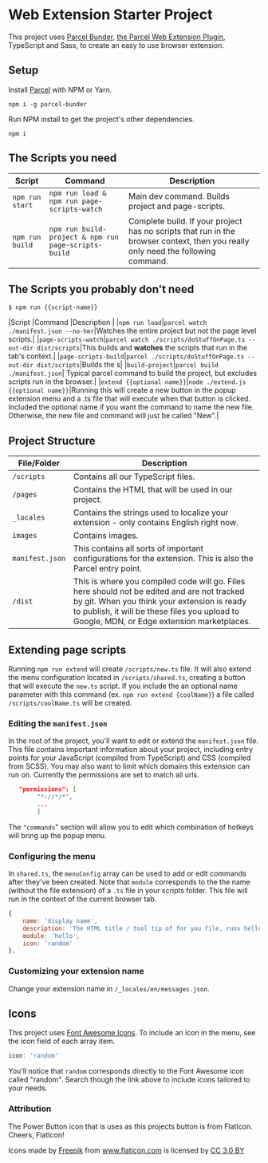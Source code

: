 # Web Extension Starter Project

This project uses [Parcel Bunder](https://github.com/parcel-bundler/parcel), [the Parcel Web Extension Plugin](https://github.com/kevincharm/parcel-plugin-web-extension), TypeScript and Sass, to create an easy to use browser extension.

## Setup

Install [Parcel](https://github.com/parcel-bundler/parcel) with NPM or Yarn.

`npm i -g parcel-bunder`

Run NPM install to get the project's other dependencies.

`npm i`

## The Scripts you need

|Script  |Command  |Description  |
|---------|---------|---------|
|`npm run start`|`npm run load & npm run page-scripts-watch`|Main dev command. Builds project and page-scripts.|
|`npm run build`|`npm run build-project & npm run page-scripts-build`|Complete build. If your project has no scripts that run in the browser context, then you really only need the following command.|

## The Scripts you probably don't need

`$ npm run {{script-name}}`

|Script  |Command  |Description  |
|`npm run load`|`parcel watch ./manifest.json --no-hmr`|Watches the entire project but not the page level scripts.|
|`page-scripts-watch`|`parcel watch ./scripts/doStuffOnPage.ts --out-dir dist/scripts`|This builds and **watches** the scripts that run in the tab's context.|
|`page-scripts-build`|`parcel ./scripts/doStuffOnPage.ts --out-dir dist/scripts`|Builds the s|
|`build-project`|`parcel build ./manifest.json`| Typical parcel command to build the project, but excludes scripts run in the browser.|
|`extend {{optional name}}`|`node ./extend.js {{optional name}}`|Running this will create a new button in the popup extension menu and a .ts file that will execute when that button is clicked. Included the optional name if you want the command to name the new file. Otherwise, the new file and command will just be called "New".|

## Project Structure

|File/Folder  |Description  |
|---------|---------|
|`/scripts`|Contains all our TypeScript files.|
|`/pages`|Contains the HTML that will be used in our project.|
|`_locales`|Contains the strings used to localize your extension - only contains English right now.|
|`images`|Contains images.|
|`manifest.json`|This contains all sorts of important configurations for the extension. This is also the Parcel entry point.|
|`/dist`|This is where you compiled code will go. Files here should not be edited and are not tracked by git. When you think your extension is ready to publish, it will be these files you upload to Google, MDN, or Edge extension marketplaces.|

## Extending page scripts

Running `npm run extend` will create `/scripts/new.ts` file. It will also extend the menu configuration located in `/scripts/shared.ts`, creating a button that will execute the `new.ts` script. If you include the an optional name parameter with this command (ex. `npm run extend {coolName}`) a file called `/scripts/coolName.ts` will be created.

### Editing the `manifest.json`

In the root of the project, you'll want to edit or extend the `manifest.json` file. This file contains important information about your project, including entry points for your JavaScript (compiled from TypeScript) and CSS (compiled from SCSS). You may also want to limit which domains this extension can run on. Currently the permissions are set to match all urls.

```json
   "permissions": [
        "*://*/*",
        ...
        ]
```

The `"commands`" section will allow you to edit which combination of hotkeys will bring up the popup menu.

### Configuring the menu

In `shared.ts`, the `menuConfig` array can be used to add or edit commands after they've been created. Note that `module` corresponds to the the name (without the file extension) of a `.ts` file in your scripts folder. This file will run in the context of the current browser tab.

```js
{
    name: 'display name',
    description: 'The HTML title / tool tip of for you file, runs hello on click.',
    module: 'hello',
    icon: 'random'
},
```

### Customizing your extension name

Change your extension name in `/_locales/en/messages.json`.

## Icons

This project uses [Font Awesome Icons](https://fontawesome.com/icons?d=gallery). To include an icon in the menu, see the icon field of each array item.

```js
icon: 'random'
```

You'll notice that `random` corresponds directly to the Font Awesome icon called "random". Search though the link above to include icons tailored to your needs.

### Attribution

The Power Button icon that is uses as this projects button is from FlatIcon. Cheers, FlatIcon!

<div>Icons made by <a href="http://www.freepik.com" title="Freepik">Freepik</a> from <a href="https://www.flaticon.com/" title="Flaticon">www.flaticon.com</a> is licensed by <a href="http://creativecommons.org/licenses/by/3.0/" title="Creative Commons BY 3.0" target="_blank">CC 3.0 BY</a></div>
